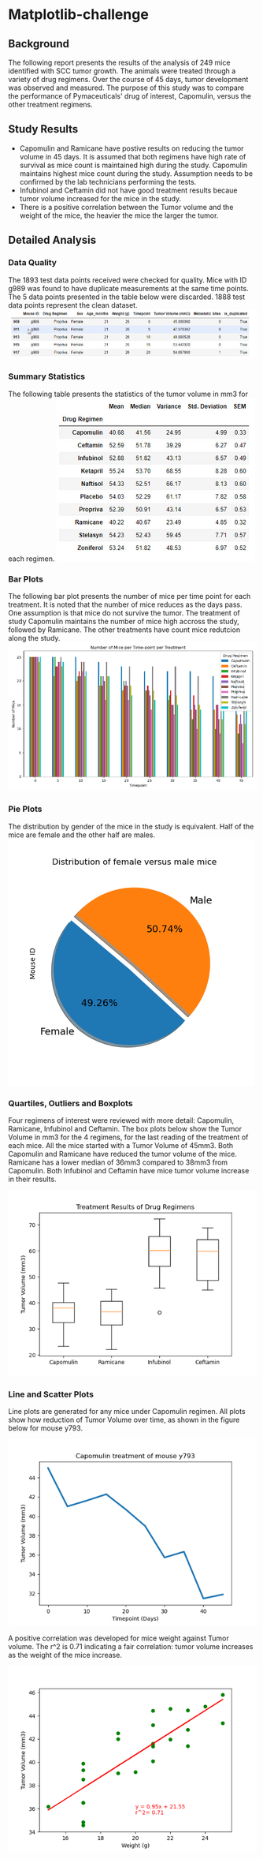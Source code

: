 # Matplotlib-challenge

## Background

The following report presents the results of the analysis of 249 mice identified with SCC tumor growth. The animals were treated through a variety of drug regimens. Over the course of 45 days, tumor development was observed and measured. The purpose of this study was to compare the performance of Pymaceuticals' drug of interest, Capomulin, versus the other treatment regimens. 

## Study Results
* Capomulin and Ramicane have postive results on reducing the tumor volume in 45 days. It is assumed that both regimens have high rate of survival as mice count is maintained high during the study. Capomulin maintains highest mice count during the study.
Assumption needs to be confirmed by the lab technicians performing the tests.
* Infubinol and Ceftamin did not have good treatment results becaue tumor volume increased for the mice in the study.
* There is a positive correlation between the Tumor volume and the weight of the mice, the heavier the mice the larger the tumor.


## Detailed Analysis

### Data Quality
The 1893 test data points received were checked for quality. Mice with ID g989 was found to have duplicate measurements at the same time points. The 5 data points presented in the table below were discarded. 1888 test data points represent the clean dataset.
![Table1](Images/table1.jpg)

### Summary Statistics
The following table presents the statistics of the tumor volume in mm3 for each regimen.
![Table2](Images/table2.jpg)

### Bar Plots
The following bar plot presents the number of mice per time point for each treatment.
It is noted that the number of mice reduces as the days pass. One assumption is that mice do not survive the tumor. The treatment of study Capomulin maintains the number of mice high accross the study, followed by Ramicane. The other treatments have count mice redutcion along the study.
![Figure1](Images/Fig1.png)

### Pie Plots
The distribution by gender of the mice in the study is equivalent. Half of the mice are female and the other half are males.
![Figure2](Images/Fig2.png)

### Quartiles, Outliers and Boxplots
Four regimens of interest were reviewed with more detail: Capomulin, Ramicane, Infubinol and Ceftamin.
The box plots below show the Tumor Volume in mm3 for the 4 regimens, for the last reading of the treatment of each mice. All the mice started with a Tumor Volume of 45mm3. Both Capomulin and Ramicane have reduced the tumor volume of the mice. Ramicane has a lower median of 36mm3 compared to 38mm3 from Capomulin. Both Infubinol and Ceftamin have mice tumor volume increase in their results.

![Figure3](Images/Fig3.png)

### Line and Scatter Plots
Line plots are generated for any mice under Capomulin regimen. All plots show how reduction of Tumor Volume over time, as shown in the figure below for mouse y793.

![Figure4](Images/Fig4.png)

A positive correlation was developed for mice weight against Tumor volume. The r^2 is 0.71 indicating a fair correlation: tumor volume increases as the weight of the mice increase.

![Figure5](Images/Fig5.png)
